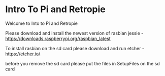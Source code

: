 # Intro To Pi and Retropie
Welcome to Into to Pi and Retropie

Please download and install the newest version of  rasbian jessie - https://downloads.raspberrypi.org/raspbian_latest

To install rasbian on the sd card please download and run etcher - https://etcher.io/

before you remove the sd card please put the files in SetupFiles on the sd card
